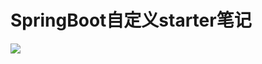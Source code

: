 # SpringBoot自定义starter笔记

![](https://github.com/lhzjoker/images/raw/master/img-store/1574561125363.png)  
